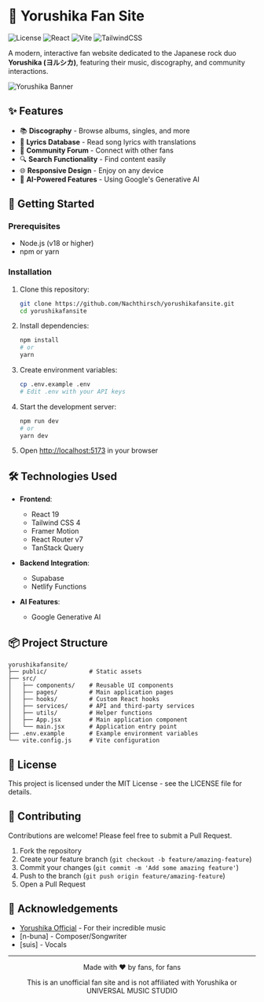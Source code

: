 # 🎵 Yorushika Fan Site

![License](https://img.shields.io/badge/license-MIT-blue)
![React](https://img.shields.io/badge/React-19.0.0-61DAFB?logo=react)
![Vite](https://img.shields.io/badge/Vite-6.2.0-646CFF?logo=vite)
![TailwindCSS](https://img.shields.io/badge/Tailwind-4.0.9-38B2AC?logo=tailwindcss)

A modern, interactive fan website dedicated to the Japanese rock duo **Yorushika (ヨルシカ)**, featuring their music, discography, and community interactions.

![Yorushika Banner](https://is1-ssl.mzstatic.com/image/thumb/Music124/v4/b3/cc/be/b3ccbe35-f29e-ff30-e845-559ec98c9522/20UMGIM00436.rgb.jpg/1200x630cw.png)

## ✨ Features

- 📚 **Discography** - Browse albums, singles, and more
- 🌙 **Lyrics Database** - Read song lyrics with translations
- 💬 **Community Forum** - Connect with other fans
- 🔍 **Search Functionality** - Find content easily
- 🌐 **Responsive Design** - Enjoy on any device
- 🧠 **AI-Powered Features** - Using Google's Generative AI

## 🚀 Getting Started

### Prerequisites

- Node.js (v18 or higher)
- npm or yarn

### Installation

1. Clone this repository:
   ```bash
   git clone https://github.com/Nachthirsch/yorushikafansite.git
   cd yorushikafansite
   ```

2. Install dependencies:
   ```bash
   npm install
   # or
   yarn
   ```

3. Create environment variables:
   ```bash
   cp .env.example .env
   # Edit .env with your API keys
   ```

4. Start the development server:
   ```bash
   npm run dev
   # or
   yarn dev
   ```

5. Open [http://localhost:5173](http://localhost:5173) in your browser

## 🛠️ Technologies Used

- **Frontend**:
  - React 19
  - Tailwind CSS 4
  - Framer Motion
  - React Router v7
  - TanStack Query

- **Backend Integration**:
  - Supabase
  - Netlify Functions

- **AI Features**:
  - Google Generative AI

## 📦 Project Structure

```
yorushikafansite/
├── public/            # Static assets
├── src/
│   ├── components/    # Reusable UI components
│   ├── pages/         # Main application pages
│   ├── hooks/         # Custom React hooks
│   ├── services/      # API and third-party services
│   ├── utils/         # Helper functions
│   ├── App.jsx        # Main application component
│   └── main.jsx       # Application entry point
├── .env.example       # Example environment variables
└── vite.config.js     # Vite configuration
```

## 📝 License

This project is licensed under the MIT License - see the LICENSE file for details.

## 🤝 Contributing

Contributions are welcome! Please feel free to submit a Pull Request.

1. Fork the repository
2. Create your feature branch (`git checkout -b feature/amazing-feature`)
3. Commit your changes (`git commit -m 'Add some amazing feature'`)
4. Push to the branch (`git push origin feature/amazing-feature`)
5. Open a Pull Request

## 🙏 Acknowledgements

- [Yorushika Official](https://yorushika.com/) - For their incredible music
- [n-buna] - Composer/Songwriter
- [suis] - Vocals

---

<div align="center">
  <p>Made with ❤️ by fans, for fans</p>
  <p>This is an unofficial fan site and is not affiliated with Yorushika or UNIVERSAL MUSIC STUDIO</p>
</div>
